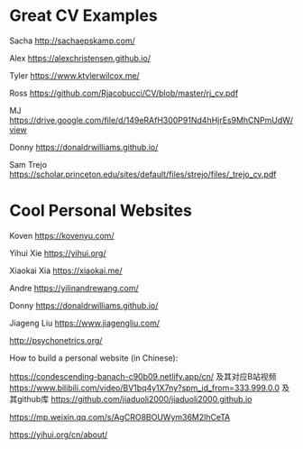 # Great CV Examples

Sacha http://sachaepskamp.com/

Alex https://alexchristensen.github.io/

Tyler https://www.ktylerwilcox.me/

Ross https://github.com/Rjacobucci/CV/blob/master/rj_cv.pdf

MJ https://drive.google.com/file/d/149eRAfH300P91Nd4hHjrEs9MhCNPmUdW/view

Donny https://donaldrwilliams.github.io/

Sam Trejo https://scholar.princeton.edu/sites/default/files/strejo/files/_trejo_cv.pdf

# Cool Personal Websites

Koven https://kovenyu.com/

Yihui Xie https://yihui.org/

Xiaokai Xia https://xiaokai.me/

Andre https://yilinandrewang.com/

Donny https://donaldrwilliams.github.io/

Jiageng Liu https://www.jiagengliu.com/

http://psychonetrics.org/

How to build a personal website (in Chinese):

https://condescending-banach-c90b09.netlify.app/cn/
及其对应B站视频 https://www.bilibili.com/video/BV1bq4y1X7ny?spm_id_from=333.999.0.0 及其github库 https://github.com/jiaduoli2000/jiaduoli2000.github.io

https://mp.weixin.qq.com/s/AgCRO8BOUWym36M2lhCeTA

https://yihui.org/cn/about/
